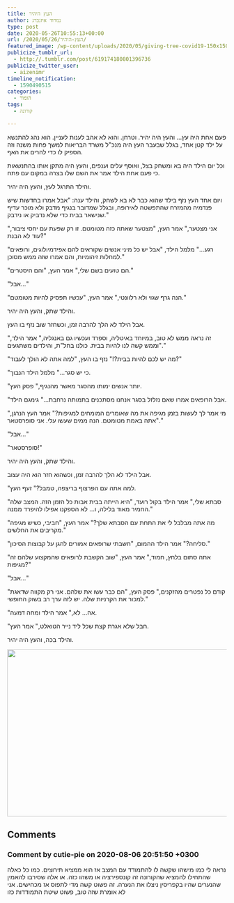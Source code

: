 ```yaml
---
title: העץ היהיר
author: נמרוד איזנברג
type: post
date: 2020-05-26T10:55:13+00:00
url: /2020/05/26/העץ-היהיר/
featured_image: /wp-content/uploads/2020/05/giving-tree-covid19-150x150.png
publicize_tumblr_url:
  - http://.tumblr.com/post/619174180801396736
publicize_twitter_user:
  - aizenimr
timeline_notification:
  - 1590490515
categories:
  - הומור
tags:
  - קורונה

---
```

פעם אחת היה עץ&#8230; והעץ היה יהיר. וטרחן. והוא לא אהב לענות לעניין. הוא נהג להתנשא על ילד קטן אחד, בגלל שבעבר העץ היה מנכ"ל משרד הבריאות למשך פחות משנה וזה הספיק לו כדי להרים את האף.

וכל יום הילד היה בא ומשחק בצל, ואוסף עלים וענפים, והעץ היה מתקן אותו בהתנשאות כי פעם אחת הילד אמר את השם שלו בצרה במקום עם פתח.

והילד התרגל לעץ, והעץ היה יהיר.

ויום אחד העץ נזף בילד שהוא כבר לא בא לשחק, והילד ענה: "אבל אמרו בחדשות שיש פנדמיה מהמזרח שהתפשטה לאירופה, ובגלל שמדובר בנגיף מדבק ולא מוכר עדיף שנישאר בבית כדי שלא נדביק או נידבק."

"אני מצטער," אמר העץ, "מצטער שאתה כזה מטומטם. זו רק שפעת עם יחסי ציבור, עוד לא הבנת?"

"רגע&#8230;" מלמל הילד, "אבל יש כל מיני אנשים שקוראים להם אפידמיולוגים, ורופאים למחלות זיהומיות, והם אמרו שזה ממש מסוכן."

"הם טועים בשם שלי," אמר העץ, "והם היסטרים."

"אבל&#8230;"

"הנה גרף שגוי ולא רלוונטי," אמר העץ, "עכשיו תפסיק להיות מטומטם."

והילד שתק, והעץ היה יהיר.

אבל הילד לא הלך להרבה זמן, וכשחזר שוב נזף בו העץ.

"זה נראה ממש לא טוב, במיוחד באיטליה, וספרד ועכשיו גם באנגליה," אמר הילד, "וממש קשה לנו להיות בבית. כולנו בחל"ת, והילדים משתגעים."

"מה יש לכם להיות בבית?!" נזף בו העץ, "למה אתה לא הולך לעבוד?"

"כי יש סגר&#8230;" מלמל הילד הנבוך.

"יותר אנשים ימותו מהסגר מאשר מהנגיף," פסק העץ.

"אבל הרופאים אמרו שאם נזלזל בסגר אנחנו מסתכנים בתמותה נרחבת&#8230;" גימגם הילד.

"מי אמר לך לעשות בזמן מגיפה את מה שאומרים המומחים למגיפות?" אמר העץ הנרגן, "אתה באמת מטומטם. הנה ממים שעשו עלי. אני סופרסטאר."

"אבל&#8230;"

"סופרסטאר!"

והילד שתק, והעץ היה יהיר.

אבל הילד לא הלך להרבה זמן, וכשהוא חזר הוא היה עצוב.

"למה אתה עם הפרצוף בריצפה, טמבל?" זעף העץ.

"סבתא שלי," אמר הילד בקול רועד, "היא הייתה בבית אבות כל הזמן הזה. המצב שלה החמיר מאוד בלילה, ו&#8230; לא הספקנו אפילו להיפרד ממנה."

"מה אתה מבלבל לי את התחת עם הסבתא שלך?" אמר העץ, "חביבי, כשיש מגיפה מקריבים את החלשים."

"סליחה?" אמר הילד ההמום, "חשבתי שרופאים אמורים להגן על קבוצות הסיכון."

"אתה סתום בלחץ, חמוד," אמר העץ, "שוב הקשבת לרופאים שהמקצוע שלהם זה מגיפות?"

"אבל&#8230;"

"קודם כל נפטרים מהזקנים," פסק העץ, "הם כבר עשו את שלהם. אני רק מקווה שדאגת למכור את הקרניות שלה. יש לזה ערך רב בשוק החופשי."

"אה&#8230; לא," אמר הילד ומחה דמעה.

"חבל שלא אגרת קצת שכל ליד נייר הטואלט," אמר העץ.

והילד בכה, והעץ היה יהיר.

<img decoding="async" loading="lazy" class="aligncenter wp-image-3064 size-full" src="https://aizenimr.com/wp-content/uploads/2020/05/yoram-lass.jpg" alt="" width="624" height="383" srcset="https://aizenimr.com/wp-content/uploads/2020/05/yoram-lass.jpg 624w, https://aizenimr.com/wp-content/uploads/2020/05/yoram-lass-200x123.jpg 200w" sizes="(max-width: 624px) 100vw, 624px" />

## Comments

### Comment by cutie-pie on 2020-08-06 20:51:50 +0300
נראה לי כמו מישהו שקשה לו להתמודד עם המצב אז הוא ממציא תירוצים. כמו כל כאלה שהתחילו להמציא שהקורונה זה קונספירציה או משהו כזה. או אלה שסירבו להאמין שהנערים שהיו בקפריסין ניצלו את הנערה. זה פשוט קשה מדי לתפוס אז מכחישים. אני לא אומרת שזה טוב, פשוט שיטת התמודדות כזו